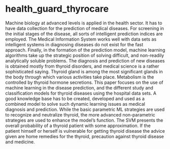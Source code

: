 # health_guard_thyrocare
Machine biology at advanced levels is applied in the health sector. It has to have data collection for the prediction of medical diseases. 
For screening in the initial stages of the disease, all sorts of intelligent prediction indices are employed. The Medical Information System works well with data sets as intelligent systems in diagnosing diseases do not exist for the fast approach. Finally, in the formation of the prediction model, machine learning algorithms take up the strategic position of solving difficult, and non-readily analytically soluble problems. The diagnosis and prediction of new diseases is obtained mostly from thyroid disorders, and medical science is a rather sophisticated saying. 
Thyroid gland is among the most significant glands in the body through which various activities take place. Metabolism is the controlled by thyroid hormone secretions. 
This paper focuses on the use of machine learning in the disease prediction, and the different study and classification models for thyroid diseases using the hospital data sets. A good knowledge base has to be created, developed and used as a combined model to solve such dynamic learning issues as medical diagnosis and prediction. While the basic parametric ML strategies are used to recognize and neutralize thyroid, the more advanced non-parametric strategies are used to enhance the model’s function. 
The SVM presents the overall probability of a thyroid patient with some approximation. If the patient himself or herself is vulnerable for getting thyroid disease the advice given are home remedies for the thyroid, precaution against thyroid disease and medicine.
